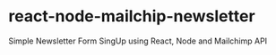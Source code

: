 # react-node-mailchip-newsletter
Simple Newsletter Form SingUp using React, Node and Mailchimp API 
